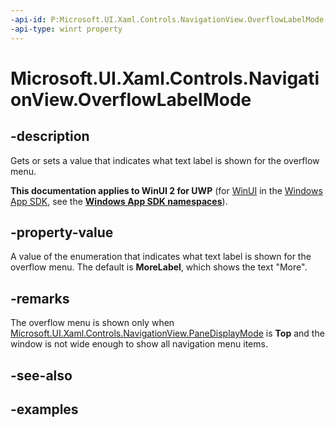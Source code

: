 ```yaml
---
-api-id: P:Microsoft.UI.Xaml.Controls.NavigationView.OverflowLabelMode
-api-type: winrt property
---
```

<!-- Property syntax.
public NavigationViewOverflowLabelMode OverflowLabelMode { get;  set; }
-->

# Microsoft.UI.Xaml.Controls.NavigationView.OverflowLabelMode


## -description

Gets or sets a value that indicates what text label is shown for the overflow menu.


**This documentation applies to WinUI 2 for UWP** (for [WinUI](/windows/apps/winui/winui3/) in the [Windows App SDK](/windows/apps/windows-app-sdk/), see the **[Windows App SDK namespaces](/windows/windows-app-sdk/api/winrt/)**).

## -property-value

A value of the enumeration that indicates what text label is shown for the overflow menu. The default is **MoreLabel**, which shows the text "More".


## -remarks

The overflow menu is shown only when [Microsoft.UI.Xaml.Controls.NavigationView.PaneDisplayMode](navigationview_panedisplaymode.md) is **Top** and the window is not wide enough to show all navigation menu items.


## -see-also


## -examples


